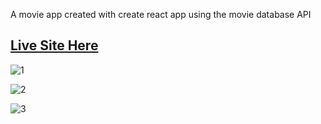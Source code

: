 A movie app created with create react app using the movie database API


## [Live Site Here](https://react-movie-site.netlify.app/)



![1](https://github.com/Sir-Rumeh/react-movie-app-typescript-version/assets/95687544/ddff173a-8e5f-4f38-8301-2bad25140582)

![2](https://github.com/Sir-Rumeh/react-movie-app-typescript-version/assets/95687544/d4c05c3e-20c6-4922-98d7-6f6c93096e79)

![3](https://github.com/Sir-Rumeh/react-movie-app-typescript-version/assets/95687544/9abb4462-29e1-4720-8a71-625871532d88)
